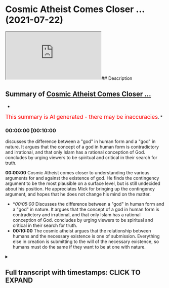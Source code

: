 # Cosmic Atheist Comes Closer ... (2021-07-22)

<iframe loading='lazy' src='https://www.youtube.com/embed/ZdugED9KiQ8'></iframe>## Description



## Summary of [Cosmic Atheist Comes Closer ...](https://www.youtube.com/watch?v=ZdugED9KiQ8)


*

<span style="color:red; font-size:125%">This summary is AI generated - there may be inaccuracies</span>. [](/)*

### <a onclick="modifyYTiframeseektime('600')">00:00:00 [00:10:00</a>

 discusses the difference between a "god" in human form and a "god" in nature. It argues that the concept of a god in human form is contradictory and irrational, and that only Islam has a rational conception of God.  concludes by urging viewers to be spiritual and critical in their search for truth.

**<a onclick="modifyYTiframeseektime('0')">00:00:00</a>** Cosmic Atheist comes closer to understanding the various arguments for and against the existence of god. He finds the contingency argument to be the most plausible on a surface level, but is still undecided about his position. He appreciates Mick for bringing up the contingency argument, and hopes that he does not change his mind on the matter.
* **<a onclick="modifyYTiframeseektime('300')">00:05:00</a>* Discusses the difference between a "god" in human form and a "god" in nature. It argues that the concept of a god in human form is contradictory and irrational, and that only Islam has a rational conception of God.  concludes by urging viewers to be spiritual and critical in their search for truth.
* **<a onclick="modifyYTiframeseektime('600')">00:10:00</a>** The cosmic atheist argues that the relationship between humans and the necessary existence is one of submission. Everything else in creation is submitting to the will of the necessary existence, so humans must do the same if they want to be at one with nature.

<details><summary><h2>Full transcript with timestamps: CLICK TO EXPAND</h2></summary>

<a onclick="modifyYTiframeseektime('0)')">0:00:00 boxes that it raises i i think that's<\/a>
<a onclick="modifyYTiframeseektime('2)')">0:00:02 potentially more plausible<\/a>
<a onclick="modifyYTiframeseektime('4)')">0:00:04 um but my i should i should stress that<\/a>
<a onclick="modifyYTiframeseektime('6)')">0:00:06 the agnosticism the agnostic atheism<\/a>
<a onclick="modifyYTiframeseektime('8)')">0:00:08 that i currently<\/a>
<a onclick="modifyYTiframeseektime('9)')">0:00:09 possess is quite unlike the one that i<\/a>
<a onclick="modifyYTiframeseektime('12)')">0:00:12 had maybe four years ago beforehand it<\/a>
<a onclick="modifyYTiframeseektime('14)')">0:00:14 was very much the case<\/a>
<a onclick="modifyYTiframeseektime('16)')">0:00:16 that i essentially would have said like<\/a>
<a onclick="modifyYTiframeseektime('18)')">0:00:18 there aren't really any good reasons to<\/a>
<a onclick="modifyYTiframeseektime('20)')">0:00:20 think that god exists<\/a>
<a onclick="modifyYTiframeseektime('21)')">0:00:21 or at least those reasons that have been<\/a>
<a onclick="modifyYTiframeseektime('22)')">0:00:22 put forward i think don't work<\/a>
<a onclick="modifyYTiframeseektime('25)')">0:00:25 now and that is to say i was sat on the<\/a>
<a onclick="modifyYTiframeseektime('27)')">0:00:27 fence<\/a>
<a onclick="modifyYTiframeseektime('28)')">0:00:28 um because there was just there was just<\/a>
<a onclick="modifyYTiframeseektime('30)')">0:00:30 no breeze there was just no breeze to<\/a>
<a onclick="modifyYTiframeseektime('31)')">0:00:31 push me onto one side<\/a>
<a onclick="modifyYTiframeseektime('32)')">0:00:32 one side i was just sat there um now<\/a>
<a onclick="modifyYTiframeseektime('36)')">0:00:36 i'm still sad on the fence i'm still an<\/a>
<a onclick="modifyYTiframeseektime('38)')">0:00:38 agnostic atheist of some description<\/a>
<a onclick="modifyYTiframeseektime('41)')">0:00:41 but now it's more like there are equally<\/a>
<a onclick="modifyYTiframeseektime('43)')">0:00:43 uh<\/a>
<a onclick="modifyYTiframeseektime('44)')">0:00:44 beautiful breezes pushing in opposite<\/a>
<a onclick="modifyYTiframeseektime('45)')">0:00:45 directions right so i do<\/a>
<a onclick="modifyYTiframeseektime('47)')">0:00:47 think that uh the contingency argument<\/a>
<a onclick="modifyYTiframeseektime('51)')">0:00:51 for the existence of god is a strong one<\/a>
<a onclick="modifyYTiframeseektime('53)')">0:00:53 i do think that<\/a>
<a onclick="modifyYTiframeseektime('55)')">0:00:55 certain ontological arguments you know<\/a>
<a onclick="modifyYTiframeseektime('56)')">0:00:56 if there are certain quarrels like the<\/a>
<a onclick="modifyYTiframeseektime('58)')">0:00:58 one we're having now can be<\/a>
<a onclick="modifyYTiframeseektime('59)')">0:00:59 resolved like is is a good argument is<\/a>
<a onclick="modifyYTiframeseektime('62)')">0:01:02 at least a good attempt<\/a>
<a onclick="modifyYTiframeseektime('62)')">0:01:02 to prove the existence of god um i think<\/a>
<a onclick="modifyYTiframeseektime('64)')">0:01:04 that the idea of an infinite regress<\/a>
<a onclick="modifyYTiframeseektime('66)')">0:01:06 probably does lead to unacceptable<\/a>
<a onclick="modifyYTiframeseektime('68)')">0:01:08 paradoxes and so<\/a>
<a onclick="modifyYTiframeseektime('70)')">0:01:10 i would say that on its own yes<\/a>
<a onclick="modifyYTiframeseektime('73)')">0:01:13 like it's a it's a i think there's good<\/a>
<a onclick="modifyYTiframeseektime('76)')">0:01:16 reason to think that there is a<\/a>
<a onclick="modifyYTiframeseektime('77)')">0:01:17 necessary unmoved mover<\/a>
<a onclick="modifyYTiframeseektime('78)')">0:01:18 however now the agnosticism is that<\/a>
<a onclick="modifyYTiframeseektime('80)')">0:01:20 that's the breeze pushing in one<\/a>
<a onclick="modifyYTiframeseektime('81)')">0:01:21 direction<\/a>
<a onclick="modifyYTiframeseektime('82)')">0:01:22 uh but there's also now i've i've been<\/a>
<a onclick="modifyYTiframeseektime('85)')">0:01:25 more<\/a>
<a onclick="modifyYTiframeseektime('86)')">0:01:26 um uh i've i've thought a lot more and a<\/a>
<a onclick="modifyYTiframeseektime('90)')">0:01:30 lot more deeply about the breezes that<\/a>
<a onclick="modifyYTiframeseektime('91)')">0:01:31 would go in the opposite direction<\/a>
<a onclick="modifyYTiframeseektime('93)')">0:01:33 involving the problem of evil or divine<\/a>
<a onclick="modifyYTiframeseektime('94)')">0:01:34 hiddenness or animal suffering in<\/a>
<a onclick="modifyYTiframeseektime('95)')">0:01:35 particular and these kinds of things<\/a>
<a onclick="modifyYTiframeseektime('97)')">0:01:37 the potential paradox is involved in the<\/a>
<a onclick="modifyYTiframeseektime('99)')">0:01:39 necessary being arguments about modal<\/a>
<a onclick="modifyYTiframeseektime('101)')">0:01:41 fatalism for instance that we were just<\/a>
<a onclick="modifyYTiframeseektime('102)')">0:01:42 talking about<\/a>
<a onclick="modifyYTiframeseektime('103)')">0:01:43 that now pushed me in the other<\/a>
<a onclick="modifyYTiframeseektime('104)')">0:01:44 direction so on its own yeah i do i do<\/a>
<a onclick="modifyYTiframeseektime('107)')">0:01:47 i do find more plausible on a surface<\/a>
<a onclick="modifyYTiframeseektime('109)')">0:01:49 level<\/a>
<a onclick="modifyYTiframeseektime('110)')">0:01:50 um the idea of a necessary unmoved mover<\/a>
<a onclick="modifyYTiframeseektime('113)')">0:01:53 than the idea of an infinite regress of<\/a>
<a onclick="modifyYTiframeseektime('115)')">0:01:55 causes<\/a>
<a onclick="modifyYTiframeseektime('116)')">0:01:56 if you asked about it in isolation<\/a>
<a onclick="modifyYTiframeseektime('119)')">0:01:59 as you guys saw there cosmic has come to<\/a>
<a onclick="modifyYTiframeseektime('122)')">0:02:02 a good realization i believe<\/a>
<a onclick="modifyYTiframeseektime('123)')">0:02:03 which shows criticality possibly<\/a>
<a onclick="modifyYTiframeseektime('126)')">0:02:06 sincerity shows open-mindedness on his<\/a>
<a onclick="modifyYTiframeseektime('128)')">0:02:08 behalf<\/a>
<a onclick="modifyYTiframeseektime('129)')">0:02:09 that uh you know there are good reasons<\/a>
<a onclick="modifyYTiframeseektime('132)')">0:02:12 to believe in things like the<\/a>
<a onclick="modifyYTiframeseektime('132)')">0:02:12 contingency argument which as<\/a>
<a onclick="modifyYTiframeseektime('134)')">0:02:14 many of you know i've written a book<\/a>
<a onclick="modifyYTiframeseektime('135)')">0:02:15 about i'm doing my phd about<\/a>
<a onclick="modifyYTiframeseektime('137)')">0:02:17 because i personally believe it's it's<\/a>
<a onclick="modifyYTiframeseektime('140)')">0:02:20 something which is really it's<\/a>
<a onclick="modifyYTiframeseektime('141)')">0:02:21 inescapable the conclusion of it is<\/a>
<a onclick="modifyYTiframeseektime('142)')">0:02:22 inescapable almost it's irrefutable i<\/a>
<a onclick="modifyYTiframeseektime('144)')">0:02:24 believe and it's been around<\/a>
<a onclick="modifyYTiframeseektime('146)')">0:02:26 uh forms of it have been around for for<\/a>
<a onclick="modifyYTiframeseektime('148)')">0:02:28 thousands of years it's been around<\/a>
<a onclick="modifyYTiframeseektime('149)')">0:02:29 since the hellenistic period<\/a>
<a onclick="modifyYTiframeseektime('151)')">0:02:31 and then it's been kind of revamped by<\/a>
<a onclick="modifyYTiframeseektime('153)')">0:02:33 avicenna<\/a>
<a onclick="modifyYTiframeseektime('154)')">0:02:34 and then it was uh taken again by thomas<\/a>
<a onclick="modifyYTiframeseektime('156)')">0:02:36 aquinas and maimonides and musabi<\/a>
<a onclick="modifyYTiframeseektime('159)')">0:02:39 and it was taken again by leibniz and<\/a>
<a onclick="modifyYTiframeseektime('161)')">0:02:41 different forms has been<\/a>
<a onclick="modifyYTiframeseektime('162)')">0:02:42 elaborated upon and uh spoken about by<\/a>
<a onclick="modifyYTiframeseektime('165)')">0:02:45 different thinkers and<\/a>
<a onclick="modifyYTiframeseektime('166)')">0:02:46 in my estimation it's it's the least<\/a>
<a onclick="modifyYTiframeseektime('168)')">0:02:48 refuted argument for god's existence yes<\/a>
<a onclick="modifyYTiframeseektime('170)')">0:02:50 there are other arguments<\/a>
<a onclick="modifyYTiframeseektime('171)')">0:02:51 that have been used and these are kalam<\/a>
<a onclick="modifyYTiframeseektime('174)')">0:02:54 cosmological arguments<\/a>
<a onclick="modifyYTiframeseektime('175)')">0:02:55 and different types of calam<\/a>
<a onclick="modifyYTiframeseektime('176)')">0:02:56 cosmological arguments of course i've<\/a>
<a onclick="modifyYTiframeseektime('178)')">0:02:58 written a book called<\/a>
<a onclick="modifyYTiframeseektime('179)')">0:02:59 cosmological arguments if you guys are<\/a>
<a onclick="modifyYTiframeseektime('180)')">0:03:00 interested and of course<\/a>
<a onclick="modifyYTiframeseektime('182)')">0:03:02 in this in the debate i had of course<\/a>
<a onclick="modifyYTiframeseektime('184)')">0:03:04 mick i brought the contingency argument<\/a>
<a onclick="modifyYTiframeseektime('186)')">0:03:06 up now unfortunately you know<\/a>
<a onclick="modifyYTiframeseektime('189)')">0:03:09 we we couldn't really get anything from<\/a>
<a onclick="modifyYTiframeseektime('191)')">0:03:11 him as to<\/a>
<a onclick="modifyYTiframeseektime('192)')">0:03:12 by way of a refutation of the argument<\/a>
<a onclick="modifyYTiframeseektime('194)')">0:03:14 now we know he actually sees it as<\/a>
<a onclick="modifyYTiframeseektime('195)')">0:03:15 actually quite powerful argument<\/a>
<a onclick="modifyYTiframeseektime('197)')">0:03:17 which is good i'm happy that he's come<\/a>
<a onclick="modifyYTiframeseektime('199)')">0:03:19 to this conclusion it shows it shows<\/a>
<a onclick="modifyYTiframeseektime('200)')">0:03:20 maturity on his behalf educational<\/a>
<a onclick="modifyYTiframeseektime('202)')">0:03:22 maturity i really hope he doesn't change<\/a>
<a onclick="modifyYTiframeseektime('204)')">0:03:24 his mind on this and<\/a>
<a onclick="modifyYTiframeseektime('205)')">0:03:25 because that will show instability in uh<\/a>
<a onclick="modifyYTiframeseektime('208)')">0:03:28 in process and<\/a>
<a onclick="modifyYTiframeseektime('209)')">0:03:29 cognitive processes that one day you<\/a>
<a onclick="modifyYTiframeseektime('211)')">0:03:31 believe in this and that you know and<\/a>
<a onclick="modifyYTiframeseektime('212)')">0:03:32 that they believe in that<\/a>
<a onclick="modifyYTiframeseektime('213)')">0:03:33 i really hope that he sticks to his guns<\/a>
<a onclick="modifyYTiframeseektime('215)')">0:03:35 on this and he doesn't change his mind<\/a>
<a onclick="modifyYTiframeseektime('217)')">0:03:37 on his at least<\/a>
<a onclick="modifyYTiframeseektime('218)')">0:03:38 his classification of design um and also<\/a>
<a onclick="modifyYTiframeseektime('221)')">0:03:41 i would say well done<\/a>
<a onclick="modifyYTiframeseektime('222)')">0:03:42 well done to him good man that you've<\/a>
<a onclick="modifyYTiframeseektime('223)')">0:03:43 done that the things that he's actually<\/a>
<a onclick="modifyYTiframeseektime('225)')">0:03:45 mentioned<\/a>
<a onclick="modifyYTiframeseektime('226)')">0:03:46 um in terms of things that are pushing<\/a>
<a onclick="modifyYTiframeseektime('228)')">0:03:48 him in the other direction<\/a>
<a onclick="modifyYTiframeseektime('230)')">0:03:50 on his analogy or his uh language some<\/a>
<a onclick="modifyYTiframeseektime('233)')">0:03:53 the breeze that pushes the other way<\/a>
<a onclick="modifyYTiframeseektime('235)')">0:03:55 things like divine heightenedness or our<\/a>
<a onclick="modifyYTiframeseektime('237)')">0:03:57 hiddenness<\/a>
<a onclick="modifyYTiframeseektime('238)')">0:03:58 and um you know the problem of evil<\/a>
<a onclick="modifyYTiframeseektime('241)')">0:04:01 obviously it's been spoken about at<\/a>
<a onclick="modifyYTiframeseektime('242)')">0:04:02 length<\/a>
<a onclick="modifyYTiframeseektime('243)')">0:04:03 we have um videos on it you can put my<\/a>
<a onclick="modifyYTiframeseektime('245)')">0:04:05 name on youtube and put<\/a>
<a onclick="modifyYTiframeseektime('246)')">0:04:06 for example the problem of evil i've<\/a>
<a onclick="modifyYTiframeseektime('247)')">0:04:07 spoken about it at length and what is<\/a>
<a onclick="modifyYTiframeseektime('249)')">0:04:09 evil does it even exist on<\/a>
<a onclick="modifyYTiframeseektime('250)')">0:04:10 the atheistic paradigm does it even<\/a>
<a onclick="modifyYTiframeseektime('252)')">0:04:12 exist from the materialistic paradigm<\/a>
<a onclick="modifyYTiframeseektime('254)')">0:04:14 um you know and so on<\/a>
<a onclick="modifyYTiframeseektime('258)')">0:04:18 what does it mean to to say well does<\/a>
<a onclick="modifyYTiframeseektime('261)')">0:04:21 evil exist does that disprove<\/a>
<a onclick="modifyYTiframeseektime('262)')">0:04:22 in god we've had these conversations of<\/a>
<a onclick="modifyYTiframeseektime('264)')">0:04:24 course these are secondary<\/a>
<a onclick="modifyYTiframeseektime('266)')">0:04:26 considerations in my opinion these are<\/a>
<a onclick="modifyYTiframeseektime('267)')">0:04:27 secondary considerations once you've<\/a>
<a onclick="modifyYTiframeseektime('269)')">0:04:29 established<\/a>
<a onclick="modifyYTiframeseektime('270)')">0:04:30 the reality of a necessary existence<\/a>
<a onclick="modifyYTiframeseektime('271)')">0:04:31 this is more powerful than anything else<\/a>
<a onclick="modifyYTiframeseektime('273)')">0:04:33 and the fact that he's been able to do<\/a>
<a onclick="modifyYTiframeseektime('275)')">0:04:35 this is really really good and he's one<\/a>
<a onclick="modifyYTiframeseektime('277)')">0:04:37 step closer to the ultimate truth and i<\/a>
<a onclick="modifyYTiframeseektime('279)')">0:04:39 really encourage him to do that<\/a>
<a onclick="modifyYTiframeseektime('281)')">0:04:41 to move in that direction maybe what he<\/a>
<a onclick="modifyYTiframeseektime('283)')">0:04:43 said would not have been well received<\/a>
<a onclick="modifyYTiframeseektime('285)')">0:04:45 uh with with his people and this the<\/a>
<a onclick="modifyYTiframeseektime('287)')">0:04:47 people supporters and you know<\/a>
<a onclick="modifyYTiframeseektime('289)')">0:04:49 subscribers and so on but i i really<\/a>
<a onclick="modifyYTiframeseektime('292)')">0:04:52 acknowledge that this is a brave step<\/a>
<a onclick="modifyYTiframeseektime('293)')">0:04:53 forward and i hope we continue taking<\/a>
<a onclick="modifyYTiframeseektime('294)')">0:04:54 these brave step forwards well done to<\/a>
<a onclick="modifyYTiframeseektime('296)')">0:04:56 him<\/a>
<a onclick="modifyYTiframeseektime('296)')">0:04:56 um the other thing divine hiddenness or<\/a>
<a onclick="modifyYTiframeseektime('299)')">0:04:59 the fact that god is hidden from the<\/a>
<a onclick="modifyYTiframeseektime('300)')">0:05:00 people<\/a>
<a onclick="modifyYTiframeseektime('301)')">0:05:01 why is he so hidden this is something<\/a>
<a onclick="modifyYTiframeseektime('303)')">0:05:03 obviously we as muslims don't believe<\/a>
<a onclick="modifyYTiframeseektime('305)')">0:05:05 and we believe that<\/a>
<a onclick="modifyYTiframeseektime('308)')">0:05:08 that every human being is born on the<\/a>
<a onclick="modifyYTiframeseektime('310)')">0:05:10 predisposition and believing in god<\/a>
<a onclick="modifyYTiframeseektime('312)')">0:05:12 and this is something i've mentioned<\/a>
<a onclick="modifyYTiframeseektime('313)')">0:05:13 this i think even the debate i mentioned<\/a>
<a onclick="modifyYTiframeseektime('314)')">0:05:14 but i want to remind everyone of it<\/a>
<a onclick="modifyYTiframeseektime('316)')">0:05:16 it's the uh the or the predisposition is<\/a>
<a onclick="modifyYTiframeseektime('318)')">0:05:18 something which has good<\/a>
<a onclick="modifyYTiframeseektime('319)')">0:05:19 evidence by way of anthropological<\/a>
<a onclick="modifyYTiframeseektime('322)')">0:05:22 evidence and sociological evidence so<\/a>
<a onclick="modifyYTiframeseektime('324)')">0:05:24 for example justin barrett<\/a>
<a onclick="modifyYTiframeseektime('325)')">0:05:25 who in 2011 part of the oxford<\/a>
<a onclick="modifyYTiframeseektime('328)')">0:05:28 anthropological society<\/a>
<a onclick="modifyYTiframeseektime('330)')">0:05:30 uh spoke about us having an innate<\/a>
<a onclick="modifyYTiframeseektime('332)')">0:05:32 receptivity to believing in god and<\/a>
<a onclick="modifyYTiframeseektime('334)')">0:05:34 you know he done these the study that<\/a>
<a onclick="modifyYTiframeseektime('335)')">0:05:35 children before socialization<\/a>
<a onclick="modifyYTiframeseektime('337)')">0:05:37 that there's something which is kind of<\/a>
<a onclick="modifyYTiframeseektime('339)')">0:05:39 um corresponds across culture<\/a>
<a onclick="modifyYTiframeseektime('342)')">0:05:42 cross-culturally uh among children which<\/a>
<a onclick="modifyYTiframeseektime('344)')">0:05:44 is that children do have this<\/a>
<a onclick="modifyYTiframeseektime('345)')">0:05:45 receptivity<\/a>
<a onclick="modifyYTiframeseektime('346)')">0:05:46 in his words uh in a a receptivity to<\/a>
<a onclick="modifyYTiframeseektime('349)')">0:05:49 believing in a higher being<\/a>
<a onclick="modifyYTiframeseektime('350)')">0:05:50 and i say that this is this is evidence<\/a>
<a onclick="modifyYTiframeseektime('352)')">0:05:52 to the contrary of<\/a>
<a onclick="modifyYTiframeseektime('354)')">0:05:54 um which can be juxtaposed with the idea<\/a>
<a onclick="modifyYTiframeseektime('358)')">0:05:58 of uh<\/a>
<a onclick="modifyYTiframeseektime('364)')">0:06:04 hide-and-seek<\/a>
<a onclick="modifyYTiframeseektime('366)')">0:06:06 that's one thing aside i wanted to<\/a>
<a onclick="modifyYTiframeseektime('367)')">0:06:07 continue thinking about these things and<\/a>
<a onclick="modifyYTiframeseektime('369)')">0:06:09 obviously animal rights or something<\/a>
<a onclick="modifyYTiframeseektime('370)')">0:06:10 which we as muslims<\/a>
<a onclick="modifyYTiframeseektime('372)')">0:06:12 we very much we very much respect<\/a>
<a onclick="modifyYTiframeseektime('375)')">0:06:15 there's a hadith of a woman who's a<\/a>
<a onclick="modifyYTiframeseektime('377)')">0:06:17 prostitute okay<\/a>
<a onclick="modifyYTiframeseektime('378)')">0:06:18 that she gave a dog water and according<\/a>
<a onclick="modifyYTiframeseektime('381)')">0:06:21 to that she was forgiven for her sins<\/a>
<a onclick="modifyYTiframeseektime('383)')">0:06:23 for doing that<\/a>
<a onclick="modifyYTiframeseektime('383)')">0:06:23 just because she gave a dog water even<\/a>
<a onclick="modifyYTiframeseektime('385)')">0:06:25 though she's defiled herself<\/a>
<a onclick="modifyYTiframeseektime('387)')">0:06:27 in the most disgusting way possible by<\/a>
<a onclick="modifyYTiframeseektime('390)')">0:06:30 living<\/a>
<a onclick="modifyYTiframeseektime('391)')">0:06:31 not the most disgusting way possible<\/a>
<a onclick="modifyYTiframeseektime('393)')">0:06:33 doing that would be to be a polytheist<\/a>
<a onclick="modifyYTiframeseektime('395)')">0:06:35 but in a very damning way but that she<\/a>
<a onclick="modifyYTiframeseektime('398)')">0:06:38 gave that dog<\/a>
<a onclick="modifyYTiframeseektime('399)')">0:06:39 water would put her in a among the<\/a>
<a onclick="modifyYTiframeseektime('402)')">0:06:42 people that are forgiven as a dog<\/a>
<a onclick="modifyYTiframeseektime('404)')">0:06:44 and we believe that the day of judgment<\/a>
<a onclick="modifyYTiframeseektime('405)')">0:06:45 is a forum where in which all of these<\/a>
<a onclick="modifyYTiframeseektime('408)')">0:06:48 kinds of<\/a>
<a onclick="modifyYTiframeseektime('408)')">0:06:48 injustices that have been done to<\/a>
<a onclick="modifyYTiframeseektime('410)')">0:06:50 animals will be kind of um<\/a>
<a onclick="modifyYTiframeseektime('412)')">0:06:52 adjusted and in fact that is the day of<\/a>
<a onclick="modifyYTiframeseektime('414)')">0:06:54 recompense and we have a beautiful<\/a>
<a onclick="modifyYTiframeseektime('415)')">0:06:55 hadith<\/a>
<a onclick="modifyYTiframeseektime('416)')">0:06:56 um that talks about the two goats one of<\/a>
<a onclick="modifyYTiframeseektime('418)')">0:06:58 them horned goat and the other one is<\/a>
<a onclick="modifyYTiframeseektime('419)')">0:06:59 not horned<\/a>
<a onclick="modifyYTiframeseektime('420)')">0:07:00 and the one that attacked one horned<\/a>
<a onclick="modifyYTiframeseektime('422)')">0:07:02 goat the attack the other goat without<\/a>
<a onclick="modifyYTiframeseektime('424)')">0:07:04 horns<\/a>
<a onclick="modifyYTiframeseektime('425)')">0:07:05 will now get its retribution so<\/a>
<a onclick="modifyYTiframeseektime('426)')">0:07:06 everything will be<\/a>
<a onclick="modifyYTiframeseektime('428)')">0:07:08 fully uh and yeah it's true like what we<\/a>
<a onclick="modifyYTiframeseektime('430)')">0:07:10 see today and obviously we don't come to<\/a>
<a onclick="modifyYTiframeseektime('432)')">0:07:12 vegan conclusions<\/a>
<a onclick="modifyYTiframeseektime('433)')">0:07:13 but we see today by way of uh animal<\/a>
<a onclick="modifyYTiframeseektime('436)')">0:07:16 suffering so like<\/a>
<a onclick="modifyYTiframeseektime('437)')">0:07:17 we we think that that is against the sun<\/a>
<a onclick="modifyYTiframeseektime('439)')">0:07:19 against islam you know the<\/a>
<a onclick="modifyYTiframeseektime('440)')">0:07:20 cutting the beaks off the chicken and<\/a>
<a onclick="modifyYTiframeseektime('442)')">0:07:22 suffocating them and so on<\/a>
<a onclick="modifyYTiframeseektime('443)')">0:07:23 this is if the prophet was around he<\/a>
<a onclick="modifyYTiframeseektime('445)')">0:07:25 would surely have<\/a>
<a onclick="modifyYTiframeseektime('446)')">0:07:26 uh have have negated and<\/a>
<a onclick="modifyYTiframeseektime('450)')">0:07:30 refuted that kind of thing uh especially<\/a>
<a onclick="modifyYTiframeseektime('453)')">0:07:33 when we have hadith to that effect for<\/a>
<a onclick="modifyYTiframeseektime('454)')">0:07:34 example the woman who's<\/a>
<a onclick="modifyYTiframeseektime('456)')">0:07:36 who um was torturing her cat okay and<\/a>
<a onclick="modifyYTiframeseektime('460)')">0:07:40 she went to hell<\/a>
<a onclick="modifyYTiframeseektime('460)')">0:07:40 for that or she we know that she's gonna<\/a>
<a onclick="modifyYTiframeseektime('462)')">0:07:42 go to hell for that because she<\/a>
<a onclick="modifyYTiframeseektime('464)')">0:07:44 what kind of person does it take to<\/a>
<a onclick="modifyYTiframeseektime('465)')">0:07:45 really torture another innocent creature<\/a>
<a onclick="modifyYTiframeseektime('467)')">0:07:47 like a cat<\/a>
<a onclick="modifyYTiframeseektime('468)')">0:07:48 so yeah animal rights are important uh<\/a>
<a onclick="modifyYTiframeseektime('470)')">0:07:50 divine hiddenness if you think of it in<\/a>
<a onclick="modifyYTiframeseektime('472)')">0:07:52 you know in contra in contra distinction<\/a>
<a onclick="modifyYTiframeseektime('475)')">0:07:55 with the fetal you'll realize<\/a>
<a onclick="modifyYTiframeseektime('477)')">0:07:57 that the fethra of the predisposition is<\/a>
<a onclick="modifyYTiframeseektime('479)')">0:07:59 actually something which is super<\/a>
<a onclick="modifyYTiframeseektime('480)')">0:08:00 rational and um<\/a>
<a onclick="modifyYTiframeseektime('482)')">0:08:02 precedes any rational argumentation<\/a>
<a onclick="modifyYTiframeseektime('483)')">0:08:03 which is why i was thinking about this<\/a>
<a onclick="modifyYTiframeseektime('485)')">0:08:05 this verse in the quran which is a<\/a>
<a onclick="modifyYTiframeseektime('488)')">0:08:08 really beautiful verse<\/a>
<a onclick="modifyYTiframeseektime('489)')">0:08:09 and it came about in and i thought about<\/a>
<a onclick="modifyYTiframeseektime('491)')">0:08:11 pondering over it it was a<\/a>
<a onclick="modifyYTiframeseektime('493)')">0:08:13 verse that said uh<\/a>
<a onclick="modifyYTiframeseektime('503)')">0:08:23 you know if you're in any doubt as to<\/a>
<a onclick="modifyYTiframeseektime('506)')">0:08:26 the religion of islam<\/a>
<a onclick="modifyYTiframeseektime('507)')">0:08:27 my religion the prophet muhammad's<\/a>
<a onclick="modifyYTiframeseektime('509)')">0:08:29 religion not just his religion but the<\/a>
<a onclick="modifyYTiframeseektime('510)')">0:08:30 religion of moses and abraham and jesus<\/a>
<a onclick="modifyYTiframeseektime('512)')">0:08:32 and those as well then i don't worship<\/a>
<a onclick="modifyYTiframeseektime('515)')">0:08:35 other gods that you that are worshiped<\/a>
<a onclick="modifyYTiframeseektime('519)')">0:08:39 aside from god but i worship god who<\/a>
<a onclick="modifyYTiframeseektime('522)')">0:08:42 who brings us like who who takes away<\/a>
<a onclick="modifyYTiframeseektime('524)')">0:08:44 our lives and takes away our souls and<\/a>
<a onclick="modifyYTiframeseektime('526)')">0:08:46 takes away our consciousness<\/a>
<a onclick="modifyYTiframeseektime('529)')">0:08:49 this is such a powerful thing because<\/a>
<a onclick="modifyYTiframeseektime('531)')">0:08:51 really if you look at the six<\/a>
<a onclick="modifyYTiframeseektime('532)')">0:08:52 major world religions in the world today<\/a>
<a onclick="modifyYTiframeseektime('536)')">0:08:56 you'll find that islam is the only one<\/a>
<a onclick="modifyYTiframeseektime('537)')">0:08:57 with the conception of god which is also<\/a>
<a onclick="modifyYTiframeseektime('539)')">0:08:59 not only only natural but rational as<\/a>
<a onclick="modifyYTiframeseektime('541)')">0:09:01 well<\/a>
<a onclick="modifyYTiframeseektime('542)')">0:09:02 this is the reality like we don't<\/a>
<a onclick="modifyYTiframeseektime('544)')">0:09:04 believe in a man god we don't believe<\/a>
<a onclick="modifyYTiframeseektime('546)')">0:09:06 it's conceivable or intelligible<\/a>
<a onclick="modifyYTiframeseektime('548)')">0:09:08 or acceptable to believe that there's<\/a>
<a onclick="modifyYTiframeseektime('549)')">0:09:09 any part any human being is<\/a>
<a onclick="modifyYTiframeseektime('551)')">0:09:11 is is god because it necessitates<\/a>
<a onclick="modifyYTiframeseektime('554)')">0:09:14 contradictions in terms we don't believe<\/a>
<a onclick="modifyYTiframeseektime('556)')">0:09:16 in an animal god we don't believe in a<\/a>
<a onclick="modifyYTiframeseektime('558)')">0:09:18 man god<\/a>
<a onclick="modifyYTiframeseektime('559)')">0:09:19 you see what i mean and so you've<\/a>
<a onclick="modifyYTiframeseektime('561)')">0:09:21 already stricken off<\/a>
<a onclick="modifyYTiframeseektime('562)')">0:09:22 christianity we've already stricken off<\/a>
<a onclick="modifyYTiframeseektime('563)')">0:09:23 hinduism a pantheistic notion of it<\/a>
<a onclick="modifyYTiframeseektime('565)')">0:09:25 we've already stricken off fantastic<\/a>
<a onclick="modifyYTiframeseektime('567)')">0:09:27 notions of sikhism<\/a>
<a onclick="modifyYTiframeseektime('568)')">0:09:28 uh so what are we left with we're left<\/a>
<a onclick="modifyYTiframeseektime('571)')">0:09:31 with judaism<\/a>
<a onclick="modifyYTiframeseektime('572)')">0:09:32 right which is a very um exclusivist<\/a>
<a onclick="modifyYTiframeseektime('574)')">0:09:34 faith what we left with right<\/a>
<a onclick="modifyYTiframeseektime('577)')">0:09:37 not much buddhism which is not even a<\/a>
<a onclick="modifyYTiframeseektime('579)')">0:09:39 faith really in that sense<\/a>
<a onclick="modifyYTiframeseektime('581)')">0:09:41 uh so what we say therefore is keep<\/a>
<a onclick="modifyYTiframeseektime('584)')">0:09:44 looking<\/a>
<a onclick="modifyYTiframeseektime('584)')">0:09:44 not just to him but to his followers as<\/a>
<a onclick="modifyYTiframeseektime('586)')">0:09:46 well keep looking keep being<\/a>
<a onclick="modifyYTiframeseektime('588)')">0:09:48 critical and you'll come to this<\/a>
<a onclick="modifyYTiframeseektime('590)')">0:09:50 conclusion but just one more thing be<\/a>
<a onclick="modifyYTiframeseektime('592)')">0:09:52 spiritual as well if there is a<\/a>
<a onclick="modifyYTiframeseektime('593)')">0:09:53 necessary existence<\/a>
<a onclick="modifyYTiframeseektime('595)')">0:09:55 then think of one thing what<\/a>
<a onclick="modifyYTiframeseektime('597)')">0:09:57 relationship are we meant to have with<\/a>
<a onclick="modifyYTiframeseektime('598)')">0:09:58 this necessary existence<\/a>
<a onclick="modifyYTiframeseektime('601)')">0:10:01 what relationship are we meant to have<\/a>
<a onclick="modifyYTiframeseektime('602)')">0:10:02 and the answer we give is as follows<\/a>
<a onclick="modifyYTiframeseektime('604)')">0:10:04 the relationship we are meant to have<\/a>
<a onclick="modifyYTiframeseektime('605)')">0:10:05 with the necessary existence is the<\/a>
<a onclick="modifyYTiframeseektime('607)')">0:10:07 relationship of submission<\/a>
<a onclick="modifyYTiframeseektime('608)')">0:10:08 everything else in creation is<\/a>
<a onclick="modifyYTiframeseektime('610)')">0:10:10 submitting to the will of the necessary<\/a>
<a onclick="modifyYTiframeseektime('612)')">0:10:12 existence<\/a>
<a onclick="modifyYTiframeseektime('613)')">0:10:13 we must do the same if we do the same we<\/a>
<a onclick="modifyYTiframeseektime('616)')">0:10:16 will be at one with nature in the<\/a>
<a onclick="modifyYTiframeseektime('618)')">0:10:18 sense of the word which is acceptable uh<\/a>
<a onclick="modifyYTiframeseektime('621)')">0:10:21 you know which is which makes sense<\/a>
<a onclick="modifyYTiframeseektime('623)')">0:10:23 because we'll be doing everything we'll<\/a>
<a onclick="modifyYTiframeseektime('624)')">0:10:24 be doing things which everything else in<\/a>
<a onclick="modifyYTiframeseektime('626)')">0:10:26 creation is doing which is submitting to<\/a>
<a onclick="modifyYTiframeseektime('628)')">0:10:28 the laws of the law maker<\/a>
<a onclick="modifyYTiframeseektime('630)')">0:10:30 and so think think think and i would ask<\/a>
<a onclick="modifyYTiframeseektime('632)')">0:10:32 i would ask everyone really if<\/a>
<a onclick="modifyYTiframeseektime('634)')">0:10:34 just make supplication because we<\/a>
<a onclick="modifyYTiframeseektime('637)')">0:10:37 believe as muslims<\/a>
<a onclick="modifyYTiframeseektime('638)')">0:10:38 the quran says<\/a>
<a onclick="modifyYTiframeseektime('644)')">0:10:44 and if my slaves doesn't say the muslims<\/a>
<a onclick="modifyYTiframeseektime('648)')">0:10:48 if my slaves ask about me then i am near<\/a>
<a onclick="modifyYTiframeseektime('651)')">0:10:51 and i answer the caller of the call when<\/a>
<a onclick="modifyYTiframeseektime('653)')">0:10:53 he calls so call<\/a>
<a onclick="modifyYTiframeseektime('655)')">0:10:55 on to god and ask him to guide you<\/a>
<a onclick="modifyYTiframeseektime('656)')">0:10:56 because believe me<\/a>
<a onclick="modifyYTiframeseektime('658)')">0:10:58 believe you me if you do it you will be<\/a>
<a onclick="modifyYTiframeseektime('660)')">0:11:00 successful<\/a>
</details>